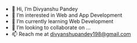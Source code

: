 - 👋 Hi, I’m Divyanshu Pandey
- 👀 I’m interested in Web and App Development
- 🌱 I’m currently learning Web Development
- 💞️ I’m looking to collaborate on ...
- 📫 Reach me at divyanshupandey198@gmail.com

<!---
Indian198/Indian198 is a ✨ special ✨ repository because its `README.md` (this file) appears on your GitHub profile.
You can click the Preview link to take a look at your changes.
--->
